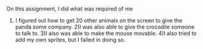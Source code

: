 On this assignment, I did what was required of me
 1) I figured out how to get 20 other animals on the screen to give the panda some company.
 2)I was also able to give the crocodile someone to talk to.
 3)I also was able to make the mouse movable.
 4)I also tried to add my own sprites, but I failed in doing so. 